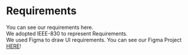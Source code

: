 # Requirements

You can see our requirements here.  
We adopted IEEE-830 to represent Requirements.  
We used Figma to draw UI requirements. You can see our Figma Project [HERE](https://www.figma.com/file/KIuxbXPSiD1XoUYHSodH1Y/SE-Library?node-id=0%3A1)!  
